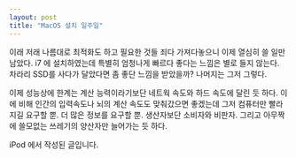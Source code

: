 ```yaml
---
layout: post
title: "MacOS 설치 일주일"
---
```


이래 저래 나름대로 최적화도 하고 필요한 것들 죄다 가져다놓으니 이제 열심히 쓸 일만 남았다. i7 에 설치하였는데 특별히 엄청나게 빠르다 좋다는 느낌은 별로 들지 않는다. 차라리 SSD를 사다가 달았다면 좀 좋단 느낌을 받았을까? 나머지는 그저 그렇다. 

이제 성능상에 한계는 계산 능력이라기보단 네트웍 속도와 하드 속도에 달린 듯 하다. 이에 비해 인간의 입력속도나 뇌의 계산 속도도 맞춰갔으면 좋겠는데 그저 컴퓨터만 빨라지길 요구할 뿐. 더 많은 정보를 요구할 뿐. 생산자보단 소비자와 비판자. 그리고 아무짝에 쓸모없는 쓰레기의 양산자만 늘어가는 듯 하다. 

iPod 에서 작성된 글입니다.

